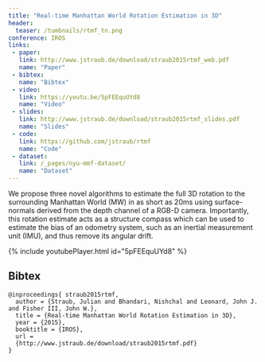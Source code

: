```yaml
---
title: "Real-time Manhattan World Rotation Estimation in 3D"
header:
  teaser: /tumbnails/rtmf_tn.png
conference: IROS
links: 
 - paper: 
   link: http://www.jstraub.de/download/straub2015rtmf_web.pdf
   name: "Paper"
 - bibtex: 
   name: "Bibtex"
 - video: 
   link: https://youtu.be/5pFEEquUYd8
   name: "Video"
 - slides: 
   link: http://www.jstraub.de/download/straub2015rtmf_slides.pdf
   name: "Slides"
 - code: 
   link: https://github.com/jstraub/rtmf
   name: "Code"
 - dataset: 
   link: /_pages/nyu-mmf-dataset/
   name: "Dataset"
---
```

We propose three novel algorithms to estimate the full 3D rotation to
the surrounding Manhattan World (MW) in as short as 20ms using
surface-normals derived from the depth channel of a RGB-D camera.
Importantly, this rotation estimate acts as a structure compass which
can be used to estimate the bias of an odometry system, such as an
inertial measurement unit (IMU), and thus remove its angular drift.

{% include youtubePlayer.html id="5pFEEquUYd8" %}

## Bibtex <a id="bibtex"></a>
```
@inproceedings{ straub2015rtmf,
  author = {Straub, Julian and Bhandari, Nishchal and Leonard, John J.  and Fisher III, John W.},
  title = {Real-time Manhattan World Rotation Estimation in 3D},
  year = {2015},
  booktitle = {IROS},
  url =
  {http://www.jstraub.de/download/straub2015rtmf.pdf}
}
```

